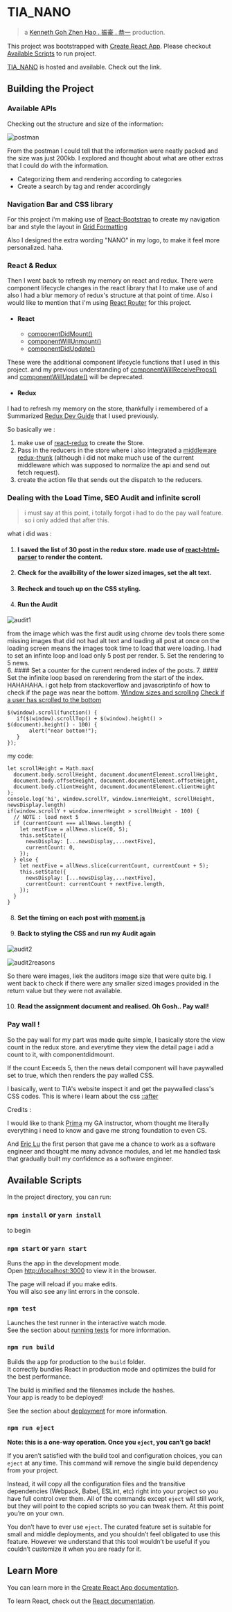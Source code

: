 # TIA_NANO

> a [Kenneth Goh Zhen Hao . 振豪 . 恭一](https://www.kennethgzh.com) production.

This project was bootstrapped with [Create React App](https://github.com/facebook/create-react-app). Please checkout [Available Scripts](#Available_Scripts) to run project.

[TIA_NANO](https://tianano-kkgzh.firebaseapp.com/) is hosted and available. Check out the link.

## Building the Project

### Available APIs

Checking out the structure and size of the information:

![postman](https://github.com/DarkArtistry/nano-tia/blob/develop/readmeImage/allPostMan.png "postman")

From the postman I could tell that the information were neatly packed and the size was just 200kb. I explored and thought about what are other extras that I could do with the information.

* Categorizing them and rendering according to categories
* Create a search by tag and render accordingly

### Navigation Bar and CSS library

For this project i'm making use of [React-Bootstrap](https://react-bootstrap.github.io) to create my navigation bar and style the layout in [Grid Formatting](https://react-bootstrap.github.io/layout/grid/)

Also I designed the extra wording "NANO" in my logo, to make it feel more personalized. haha.

### React & Redux

Then I went back to refresh my memory on react and redux.
There were component lifecycle changes in the react library that I to make use of and also I had a blur memory of redux's structure at that point of time. Also i would like to mention that i'm using [React Router](https://reacttraining.com/react-router/web/guides/quick-start) for this project.

* #### React
  * [componentDidMount()](https://reactjs.org/docs/react-component.html#componentdidmount)
  * [componentWillUnmount()](https://reactjs.org/docs/react-component.html#componentwillunmount)
  * [componentDidUpdate()](https://reactjs.org/docs/react-component.html#componentdidupdate)

These were the additional component lifecycle functions that I used in this project. and my previous understanding of [componentWillReceiveProps()](https://reactjs.org/docs/react-component.html#unsafe_componentwillreceiveprops) and [componentWillUpdate()](https://reactjs.org/docs/react-component.html#componentdidupdate) will be deprecated.

* #### Redux

I had to refresh my memory on the store, thankfully i remembered of a Summarized [Redux Dev Guide](http://devguides.io/redux/) that I used previously.

So basically we :
1. make use of [react-redux](https://www.npmjs.com/package/react-redux) to create the Store.
2. Pass in the reducers in the store where i also integrated a [middleware redux-thunk](https://www.npmjs.com/package/redux-thunk) (although i did not make much use of the current middleware which was supposed to normalize the api and send out fetch request).
3. create the action file that sends out the dispatch to the reducers.

### Dealing with the Load Time, SEO Audit and infinite scroll

> i must say at this point, i totally forgot i had to do the pay wall feature. so i only added that after this.

what i did was :

1. #### I saved the list of 30 post in the redux store. made use of [react-html-parser](https://www.npmjs.com/package/react-html-parser) to render the content.
2. #### Check for the availbility of the lower sized images, set the alt text.
3. #### Recheck and touch up on the CSS styling.
4. #### Run the Audit
  ![audit1](https://github.com/DarkArtistry/nano-tia/blob/develop/readmeImage/chromeAudit1.png)

  from the image which was the first audit using chrome dev tools there some missing images that did not had alt text and loading all post at once on the loading screen means the images took time to load that were loading. I had to set an infinte loop and load only 5 post per render.
5. Set the rendering to 5 news.  
6. #### Set a counter for the current rendered index of the posts.
7. #### Set the infinite loop based on rerendering from the start of the index. HAHAHAHA. i got help from stackoverflow and javascriptinfo of how to check if the page was near the bottom.
[Window sizes and scrolling](https://javascript.info/size-and-scroll-window)
[Check if a user has scrolled to the bottom](https://stackoverflow.com/questions/3898130/check-if-a-user-has-scrolled-to-the-bottom)
```
$(window).scroll(function() {
   if($(window).scrollTop() + $(window).height() > $(document).height() - 100) {
       alert("near bottom!");
   }
});
```
my code:
```
let scrollHeight = Math.max(
  document.body.scrollHeight, document.documentElement.scrollHeight,
  document.body.offsetHeight, document.documentElement.offsetHeight,
  document.body.clientHeight, document.documentElement.clientHeight
);
console.log('hi', window.scrollY, window.innerHeight, scrollHeight, newsDisplay.length)
if(window.scrollY + window.innerHeight > scrollHeight - 100) {
  // NOTE : load next 5
  if (currentCount === allNews.length) {
    let nextFive = allNews.slice(0, 5);
    this.setState({
      newsDisplay: [...newsDisplay,...nextFive],
      currentCount: 0,
    });
  } else {
    let nextFive = allNews.slice(currentCount, currentCount + 5);
    this.setState({
      newsDisplay: [...newsDisplay,...nextFive],
      currentCount: currentCount + nextFive.length,
    });
  }
}
```
8. #### Set the timing on each post with [moment.js](https://momentjs.com/docs/#/use-it/)
9. #### Back to styling the CSS and run my Audit again
  ![audit2](https://github.com/DarkArtistry/nano-tia/blob/develop/readmeImage/chrome_audit2.png)

  ![audit2reasons](https://github.com/DarkArtistry/nano-tia/blob/develop/readmeImage/chromeaudit2reason.png)

So there were images, liek the auditors image size that were quite big. I went back to check if there were any smaller sized images provided in the return value but they were not available.

10. #### Read the assignment document and realised. Oh Gosh.. Pay wall!

### Pay wall !

So the pay wall for my part was made quite simple, I basically store the view count in the redux store. and everytime they view the detail page i add a count to it, with componentdidmount.

If the count Exceeds 5, then the news detail component will have paywalled set to true, which then renders the pay walled CSS.

I basically, went to TIA's website inspect it and get the paywalled class's CSS codes. This is where i learn about the css [::after ](https://developer.mozilla.org/en-US/docs/Web/CSS/::after)

Credits :

I would like to thank [Prima](https://www.linkedin.com/in/primaulia/?originalSubdomain=sg) my GA instructor, whom thought me literally everything i need to know and gave me strong foundation to even CS.

And [Eric Lu](https://www.linkedin.com/in/ericluwj/?originalSubdomain=sg) the first person that gave me a chance to work as a software engineer and thought me many advance modules, and let me handled task that gradually built my confidence as a software engineer.


## <a name="#Available_Scripts">Available Scripts</a>

In the project directory, you can run:

### `npm install` or `yarn install`

to begin

### `npm start` or `yarn start`

Runs the app in the development mode.<br>
Open [http://localhost:3000](http://localhost:3000) to view it in the browser.

The page will reload if you make edits.<br>
You will also see any lint errors in the console.

### `npm test`

Launches the test runner in the interactive watch mode.<br>
See the section about [running tests](https://facebook.github.io/create-react-app/docs/running-tests) for more information.

### `npm run build`

Builds the app for production to the `build` folder.<br>
It correctly bundles React in production mode and optimizes the build for the best performance.

The build is minified and the filenames include the hashes.<br>
Your app is ready to be deployed!

See the section about [deployment](https://facebook.github.io/create-react-app/docs/deployment) for more information.

### `npm run eject`

**Note: this is a one-way operation. Once you `eject`, you can’t go back!**

If you aren’t satisfied with the build tool and configuration choices, you can `eject` at any time. This command will remove the single build dependency from your project.

Instead, it will copy all the configuration files and the transitive dependencies (Webpack, Babel, ESLint, etc) right into your project so you have full control over them. All of the commands except `eject` will still work, but they will point to the copied scripts so you can tweak them. At this point you’re on your own.

You don’t have to ever use `eject`. The curated feature set is suitable for small and middle deployments, and you shouldn’t feel obligated to use this feature. However we understand that this tool wouldn’t be useful if you couldn’t customize it when you are ready for it.

## Learn More

You can learn more in the [Create React App documentation](https://facebook.github.io/create-react-app/docs/getting-started).

To learn React, check out the [React documentation](https://reactjs.org/).
